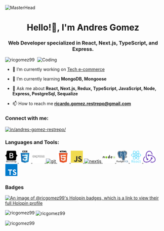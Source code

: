 ![MasterHead](https://suavesol.net/wp-content/uploads/2020/04/software-it-packages-banner.png)
<h1 align="center">Hello!👋, I'm Andres Gomez</h1>
<h3 align="center">Web Developer specialized in React, Next.js, TypeScript, and Express.</h3>
<img align="right" alt="Coding" width="400" src="https://cdn.dribbble.com/users/1059583/screenshots/4171367/media/34e69eb61a7bd8dea1c957a8b82605a7.gif">


<p align="left"> <img src="https://komarev.com/ghpvc/?username=ricgomez99&label=Profile%20views&color=0e75b6&style=flat" alt="ricgomez99" /> </p>

- 🔭 I’m currently working on [Tech e-commerce](https://github.com/ricgomez99/Api-Pokemon-SearchApp)

- 🌱 I’m currently learning **MongoDB, Mongoose**

- 💬 Ask me about **React, Next.js, Redux, TypeScript, JavaScript, Node, Express, PostgreSql, Sequalize**

- 📫 How to reach me **ricardo.gomez.restrepo@gmail.com**

<h3 align="left">Connect with me:</h3>
<p align="left">
<a href="https://linkedin.com/in/in/andres-gomez-restrepo/" target="blank"><img align="center" src="https://raw.githubusercontent.com/rahuldkjain/github-profile-readme-generator/master/src/images/icons/Social/linked-in-alt.svg" alt="in/andres-gomez-restrepo/" height="30" width="40" /></a>
</p>

<h3 align="left">Languages and Tools:</h3>
<p align="left"> <a href="https://getbootstrap.com" target="_blank" rel="noreferrer"> <img src="https://raw.githubusercontent.com/devicons/devicon/master/icons/bootstrap/bootstrap-plain-wordmark.svg" alt="bootstrap" width="40" height="40"/> </a> <a href="https://www.w3schools.com/css/" target="_blank" rel="noreferrer"> <img src="https://raw.githubusercontent.com/devicons/devicon/master/icons/css3/css3-original-wordmark.svg" alt="css3" width="40" height="40"/> </a> <a href="https://expressjs.com" target="_blank" rel="noreferrer"> <img src="https://raw.githubusercontent.com/devicons/devicon/master/icons/express/express-original-wordmark.svg" alt="express" width="40" height="40"/> </a> <a href="https://git-scm.com/" target="_blank" rel="noreferrer"> <img src="https://www.vectorlogo.zone/logos/git-scm/git-scm-icon.svg" alt="git" width="40" height="40"/> </a> <a href="https://www.w3.org/html/" target="_blank" rel="noreferrer"> <img src="https://raw.githubusercontent.com/devicons/devicon/master/icons/html5/html5-original-wordmark.svg" alt="html5" width="40" height="40"/> </a> <a href="https://developer.mozilla.org/en-US/docs/Web/JavaScript" target="_blank" rel="noreferrer"> <img src="https://raw.githubusercontent.com/devicons/devicon/master/icons/javascript/javascript-original.svg" alt="javascript" width="40" height="40"/> </a> <a href="https://nextjs.org/" target="_blank" rel="noreferrer"> <img src="https://cdn.worldvectorlogo.com/logos/nextjs-2.svg" alt="nextjs" width="40" height="40"/> </a> <a href="https://nodejs.org" target="_blank" rel="noreferrer"> <img src="https://raw.githubusercontent.com/devicons/devicon/master/icons/nodejs/nodejs-original-wordmark.svg" alt="nodejs" width="40" height="40"/> </a> <a href="https://www.postgresql.org" target="_blank" rel="noreferrer"> <img src="https://raw.githubusercontent.com/devicons/devicon/master/icons/postgresql/postgresql-original-wordmark.svg" alt="postgresql" width="40" height="40"/> </a> <a href="https://reactjs.org/" target="_blank" rel="noreferrer"> <img src="https://raw.githubusercontent.com/devicons/devicon/master/icons/react/react-original-wordmark.svg" alt="react" width="40" height="40"/> </a> <a href="https://redux.js.org" target="_blank" rel="noreferrer"> <img src="https://raw.githubusercontent.com/devicons/devicon/master/icons/redux/redux-original.svg" alt="redux" width="40" height="40"/> </a> <a href="https://www.typescriptlang.org/" target="_blank" rel="noreferrer"> <img src="https://raw.githubusercontent.com/devicons/devicon/master/icons/typescript/typescript-original.svg" alt="typescript" width="40" height="40"/> </a> </p>

<h3>Badges</h3>

[![An image of @ricgomez99's Holopin badges, which is a link to view their full Holopin profile](https://holopin.me/ricgomez99)](https://holopin.io/@ricgomez99)

<p><img align="left" src="https://github-readme-stats.vercel.app/api/top-langs?username=ricgomez99&show_icons=true&locale=en&layout=compact" alt="ricgomez99" /></p>

<p>&nbsp;<img align="center" src="https://github-readme-stats.vercel.app/api?username=ricgomez99&show_icons=true&locale=en" alt="ricgomez99" /></p>

<p><img align="center" src="https://github-readme-streak-stats.herokuapp.com/?user=ricgomez99&" alt="ricgomez99" /></p>

